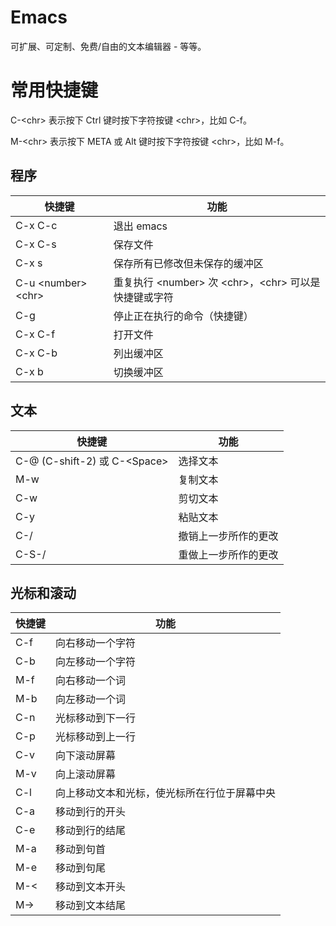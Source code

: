 # Emacs

可扩展、可定制、免费/自由的文本编辑器 - 等等。

# 常用快捷键

C-\<chr\> 表示按下 Ctrl 键时按下字符按键 \<chr\>，比如 C-f。

M-\<chr\> 表示按下 META 或 Alt 键时按下字符按键 \<chr\>，比如 M-f。

## 程序

| 快捷键                 | 功能                                                       |
| ---------------------- | ---------------------------------------------------------- |
| C-x C-c                | 退出 emacs                                                 |
| C-x C-s                | 保存文件                                                   |
| C-x s                  | 保存所有已修改但未保存的缓冲区                             |
| C-u \<number\> \<chr\> | 重复执行 \<number\> 次 \<chr\>，\<chr\> 可以是快捷键或字符 |
| C-g                    | 停止正在执行的命令（快捷键）                               |
| C-x C-f                | 打开文件                                                   |
| C-x C-b                | 列出缓冲区                                                 |
| C-x b                  | 切换缓冲区                                                 |

## 文本

| 快捷键                         | 功能                 |
| ------------------------------ | -------------------- |
| C-@ (C-shift-2) 或 C-\<Space\> | 选择文本             |
| M-w                            | 复制文本             |
| C-w                            | 剪切文本             |
| C-y                            | 粘贴文本             |
| C-/                            | 撤销上一步所作的更改 |
| C-S-/                          | 重做上一步所作的更改 |

## 光标和滚动

| 快捷键 | 功能                                         |
| ------ | -------------------------------------------- |
| C-f    | 向右移动一个字符                             |
| C-b    | 向左移动一个字符                             |
| M-f    | 向右移动一个词                               |
| M-b    | 向左移动一个词                               |
| C-n    | 光标移动到下一行                             |
| C-p    | 光标移动到上一行                             |
| C-v    | 向下滚动屏幕                                 |
| M-v    | 向上滚动屏幕                                 |
| C-l    | 向上移动文本和光标，使光标所在行位于屏幕中央 |
| C-a    | 移动到行的开头                               |
| C-e    | 移动到行的结尾                               |
| M-a    | 移动到句首                                   |
| M-e    | 移动到句尾                                   |
| M-<    | 移动到文本开头                               |
| M->    | 移动到文本结尾                               |

